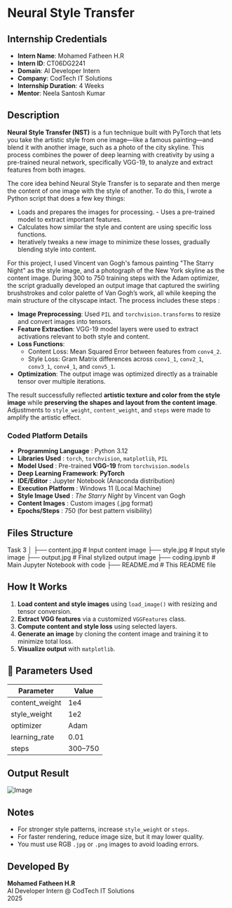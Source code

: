 # Neural Style Transfer 

## Internship Credentials

- **Intern Name**: Mohamed Fatheen H.R  
- **Intern ID**: CT06DG2241  
- **Domain**: AI Developer Intern  
- **Company**: CodTech IT Solutions  
- **Internship Duration**: 4 Weeks  
- **Mentor**: Neela Santosh Kumar 


## Description

**Neural Style Transfer (NST)** is a fun technique built with PyTorch that lets you take the artistic style from one image—like a famous painting—and blend it with another image, such as a photo of the city skyline. This process combines the power of deep learning with creativity by using a pre-trained neural network, specifically VGG-19, to analyze and extract features from both images.

The core idea behind Neural Style Transfer is to separate and then merge the content of one image with the style of another. To do this, I wrote a Python script that does a few key things:

  - Loads and prepares the images for processing. - Uses a pre-trained model to extract important features.
  - Calculates how similar the style and content are using specific loss functions.
  - Iteratively tweaks a new image to minimize these losses, gradually blending style into content.

For this project, I used Vincent van Gogh's famous painting "The Starry Night" as the style image, and a photograph of the New York skyline as the content image. During 300 to 750 training steps with the Adam optimizer, the script gradually developed an output image that captured the swirling brushstrokes and color palette of Van Gogh’s work, all while keeping the main structure of the cityscape intact. The process includes these steps :

  - **Image Preprocessing**: Used `PIL` and `torchvision.transforms` to resize and convert images into tensors.
  - **Feature Extraction**: VGG-19 model layers were used to extract activations relevant to both style and content.
  - **Loss Functions**:  
    - Content Loss: Mean Squared Error between features from `conv4_2`.
    - Style Loss: Gram Matrix differences across `conv1_1`, `conv2_1`, `conv3_1`, `conv4_1`, and `conv5_1`.
  - **Optimization**: The output image was optimized directly as a trainable tensor over multiple iterations.

The result successfully reflected **artistic texture and color from the style image** while **preserving the shapes and layout from the content image**. Adjustments to `style_weight`, `content_weight`, and `steps` were made to amplify the artistic effect.


### Coded Platform Details

- **Programming Language**   : Python 3.12  
- **Libraries Used**         : `torch`, `torchvision`, `matplotlib`, `PIL`  
- **Model Used**             : Pre-trained **VGG-19** from `torchvision.models`  
- **Deep Learning Framework**: **PyTorch**  
- **IDE/Editor**             : Jupyter Notebook (Anaconda distribution)  
- **Execution Platform**     : Windows 11 (Local Machine)  
- **Style Image Used**       : *The Starry Night* by Vincent van Gogh  
- **Content Images**         : Custom images (.jpg format)  
- **Epochs/Steps**           : 750 (for best pattern visibility)


## Files Structure

Task 3
│
├── content.jpg               # Input content image
├── style.jpg                 # Input style image
├── output.jpg                # Final stylized output image
├── coding.ipynb              # Main Jupyter Notebook with code
├── README.md                 # This README file


## How It Works

1. **Load content and style images** using `load_image()` with resizing and tensor conversion.
2. **Extract VGG features** via a customized `VGGFeatures` class.
3. **Compute content and style loss** using selected layers.
4. **Generate an image** by cloning the content image and training it to minimize total loss.
5. **Visualize output** with `matplotlib`.


## 📌 Parameters Used

| Parameter         | Value     |
|------------------|-----------|
| content_weight    | 1e4       |
| style_weight      | 1e2       |
| optimizer         | Adam      |
| learning_rate     | 0.01      |
| steps             | 300–750   |


##  Output Result
![Image](https://github.com/user-attachments/assets/abcc9fd6-88f3-4ff4-b975-0de8fddcce94)

## Notes

- For stronger style patterns, increase `style_weight` or `steps`.
- For faster rendering, reduce image size, but it may lower quality.
- You must use RGB `.jpg` or `.png` images to avoid loading errors.

## Developed By

**Mohamed Fatheen H.R**  
AI Developer Intern @ CodTech IT Solutions  
2025

